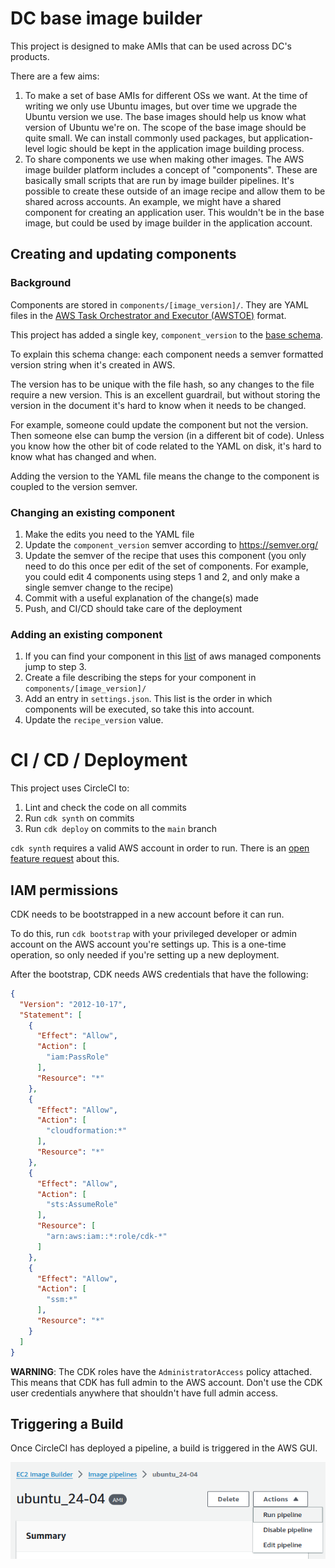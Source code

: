 # DC base image builder

This project is designed to make AMIs that can be used across DC's products.

There are a few aims:

1. To make a set of base AMIs for different OSs we want. At the time of 
   writing we only use Ubuntu images, but over time we upgrade the Ubuntu 
   version we use. The base images should help us know what version of 
   Ubuntu we're on. The scope of the 
   base image should be quite small. We can install commonly used packages, 
   but application-level logic should be kept in the application image 
   building process.
2. To share components we use when making other images. The AWS image 
   builder platform includes a concept of "components". These are basically 
   small scripts that are run by image builder pipelines. It's possible to 
   create these outside of an image recipe and allow them to be shared 
   across accounts. An example, we might have a shared component for 
   creating an application user. This wouldn't be in the base image, but 
   could be used by image builder in the application account. 


## Creating and updating components

### Background 
Components are stored in `components/[image_version]/`. They are YAML files 
in the [AWS Task Orchestrator and Executor (AWSTOE)](https://docs.aws.amazon.com/imagebuilder/latest/userguide/toe-get-started.html)
format.

This project has added a single key, `component_version` to the [base schema](https://docs.aws.amazon.com/imagebuilder/latest/userguide/toe-use-documents.html#document-schema).

To explain this schema change: each component needs a semver formatted 
version string when it's created in AWS.

The version has to be unique with the file hash, so any changes to the file 
require a new version. This is an excellent guardrail, but without storing 
the version in the document it's hard to know when it needs to be changed.

For example, someone could update the component but not the version. Then 
someone else can bump the version (in a different bit of code). Unless you 
know how the other bit of code related to the YAML on disk, it's hard to 
know what has changed and when.

Adding the version to the YAML file means the change to the component is 
coupled to the version semver.

### Changing an existing component

1. Make the edits you need to the YAML file
2. Update the `component_version` semver according to https://semver.org/
3. Update the semver of the recipe that uses this component (you only need 
   to do this once per edit of the set of components. For example, you could 
   edit 4 components using steps 1 and 2, and only make a single semver 
   change to the recipe)
4. Commit with a useful explanation of the change(s) made
5. Push, and CI/CD should take care of the deployment 


### Adding an existing component

1. If you can find your component in this [list](https://eu-west-2.console.aws.amazon.com/imagebuilder/home?region=eu-west-2#/components
) of aws managed components jump to step 3.
2. Create a file describing the steps for your component in `components/[image_version]/`
3. Add an entry in `settings.json`. This list is the order in which components will be executed, so take this into account.
4. Update the `recipe_version` value.

# CI / CD / Deployment

This project uses CircleCI to:

1. Lint and check the code on all commits
2. Run `cdk synth` on commits
3. Run `cdk deploy` on commits to the `main` branch

`cdk synth` requires a valid AWS account in order to run. There is an [open 
feature request](https://github.com/aws/aws-cdk/issues/17066) about this.

## IAM permissions

CDK needs to be bootstrapped in a new account before it can run.

To do this, run `cdk bootstrap` with your privileged developer or admin
account on the AWS account you're settings up. This is a one-time operation,
so only needed if you're setting up a new deployment.

After the bootstrap, CDK needs AWS credentials that have the following:

```json
{
  "Version": "2012-10-17",
  "Statement": [
    {
      "Effect": "Allow",
      "Action": [
        "iam:PassRole"
      ],
      "Resource": "*"
    },
    {
      "Effect": "Allow",
      "Action": [
        "cloudformation:*"
      ],
      "Resource": "*"
    },
    {
      "Effect": "Allow",
      "Action": [
        "sts:AssumeRole"
      ],
      "Resource": [
        "arn:aws:iam::*:role/cdk-*"
      ]
    },
    {
      "Effect": "Allow",
      "Action": [
        "ssm:*"
      ],
      "Resource": "*"
    }
  ]
}
```

**WARNING**: The CDK roles have the `AdministratorAccess` policy attached.
This means that CDK has full admin to the AWS account. Don't use the
CDK user credentials anywhere that shouldn't have full admin access.


## Triggering a Build

Once CircleCI has deployed a pipeline, a build is triggered in the AWS GUI.

![](run-pipeline.png)
